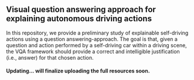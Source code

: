 ## Visual question answering approach for explaining autonomous driving actions

In this repository, we provide a preliminary study of explainable self-driving actions using a question answering-approach. The goal is that, given a question and action performed by a self-driving car within a driving scene, the VQA framework should provide a correct and intelligible justification (i.e., answer) for that chosen action.  
#### Updating... will finalize uploading the full resources soon.
